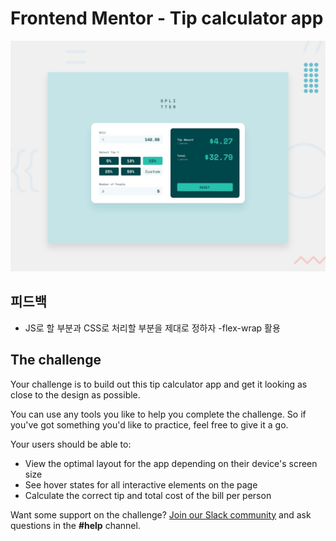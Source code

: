 # Frontend Mentor - Tip calculator app

![Design preview for the Tip calculator app coding challenge](./design/desktop-preview.jpg)

## 피드백

- JS로 할 부분과 CSS로 처리할 부분을 제대로 정하자
  -flex-wrap 활용

## The challenge

Your challenge is to build out this tip calculator app and get it looking as close to the design as possible.

You can use any tools you like to help you complete the challenge. So if you've got something you'd like to practice, feel free to give it a go.

Your users should be able to:

- View the optimal layout for the app depending on their device's screen size
- See hover states for all interactive elements on the page
- Calculate the correct tip and total cost of the bill per person

Want some support on the challenge? [Join our Slack community](https://www.frontendmentor.io/slack) and ask questions in the **#help** channel.
